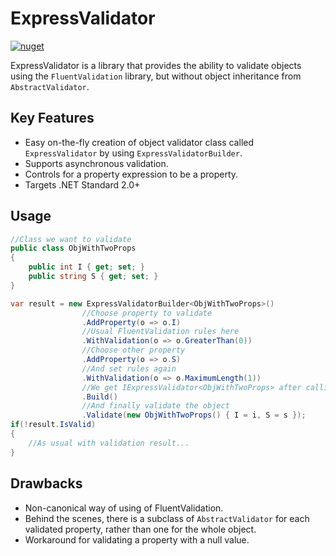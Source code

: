 # ExpressValidator

[![nuget](https://img.shields.io/nuget/v/ExpressValidator)](https://www.nuget.org/packages/ExpressValidator/)  

ExpressValidator is a library that provides the ability to validate objects using the `FluentValidation` library, but without object inheritance from `AbstractValidator`.


## Key Features

- Easy on-the-fly creation of object validator class called `ExpressValidator` by using `ExpressValidatorBuilder`.
- Supports asynchronous validation.
- Controls for a property expression to be a property.
- Targets .NET Standard 2.0+

## Usage

```csharp
//Class we want to validate
public class ObjWithTwoProps
{
    public int I { get; set; }
    public string S { get; set; }
}

var result = new ExpressValidatorBuilder<ObjWithTwoProps>()
				//Choose property to validate
				.AddProperty(o => o.I)
				//Usual FluentValidation rules here
				.WithValidation(o => o.GreaterThan(0))
				//Choose other property
				.AddProperty(o => o.S)
				//And set rules again
				.WithValidation(o => o.MaximumLength(1))
				//We get IExpressValidator<ObjWithTwoProps> after calling the Build method
				.Build()
	 			//And finally validate the object
				.Validate(new ObjWithTwoProps() { I = i, S = s });
if(!result.IsValid)
{
    //As usual with validation result...
}
```

## Drawbacks

- Non-canonical way of using of FluentValidation.
- Behind the scenes, there is a subclass of `AbstractValidator` for each validated property, rather than one for the whole object.
- Workaround for validating a property with a null value.